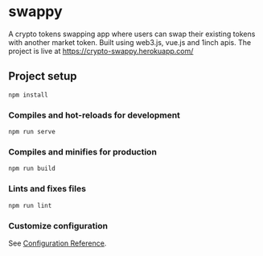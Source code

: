 # swappy
A crypto tokens swapping app where users can swap their existing tokens with another market token. Built using web3.js, vue.js and 1inch apis.
The project is live at https://crypto-swappy.herokuapp.com/

## Project setup
```
npm install
```

### Compiles and hot-reloads for development
```
npm run serve
```

### Compiles and minifies for production
```
npm run build
```

### Lints and fixes files
```
npm run lint
```

### Customize configuration
See [Configuration Reference](https://cli.vuejs.org/config/).
